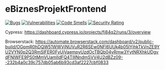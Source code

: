 # eBiznesProjektFrontend

[![Bugs](https://sonarcloud.io/api/project_badges/measure?project=wojciklukasz_eBiznesProjektFrontend&metric=bugs)](https://sonarcloud.io/summary/new_code?id=wojciklukasz_eBiznesProjektFrontend)
[![Vulnerabilities](https://sonarcloud.io/api/project_badges/measure?project=wojciklukasz_eBiznesProjektFrontend&metric=vulnerabilities)](https://sonarcloud.io/summary/new_code?id=wojciklukasz_eBiznesProjektFrontend)
[![Code Smells](https://sonarcloud.io/api/project_badges/measure?project=wojciklukasz_eBiznesProjektFrontend&metric=code_smells)](https://sonarcloud.io/summary/new_code?id=wojciklukasz_eBiznesProjektFrontend)
[![Security Rating](https://sonarcloud.io/api/project_badges/measure?project=wojciklukasz_eBiznesProjektFrontend&metric=security_rating)](https://sonarcloud.io/summary/new_code?id=wojciklukasz_eBiznesProjektFrontend)

Cypress: https://dashboard.cypress.io/projects/fj84q2/runs/3/overview

Browserstack:
https://automate.browserstack.com/dashboard/v2/public-build/OGpmR0hDQW51WWVjNUVuR2R6SEw0NFl6UUk4b05IYjhkTkVnZE9YU2VYN0p2Q3RmSlFER0FyUjVaempyUzdOcTBQb04yRmw3YytNRXhkUDgvdFNlWFE9PS0tMmVUamlIdFQ4TlllNndmSVV4U2dBZz09--232b4a0c39c757db05ab6b93cd3af2227cbf0833